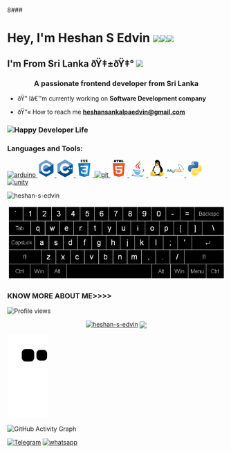 8### <h1>Hey, I'm Heshan S Edvin <img src='https://github.com/Cpt-m12Cpt-m12blob/main/image/Hi.gif' width=20px><img src='https://github.com/Cpt-m12Cpt-m12blob/main/image/Hi.gif' width=20px><img src='https://github.com/Cpt-m12Cpt-m12blob/main/image/Hi.gif' width=20px>

### <h2>I'm From Sri Lanka ðŸ‡±ðŸ‡°  <img src='https://github.com/Cpt-m12Cpt-m12blob/main/image/Earth.gif' width=20px></h2>

<h3 align="center">A passionate frontend developer from Sri Lanka </h3>

 - ðŸ”­ Iâ€™m currently working on **Software Development company**

 - ðŸ“« How to reach me **heshansankalpaedvin@gmail.com**

### <h3> <img src='https://github.com/Cpt-m12Cpt-m12blob/main/image/Developer.gif' width=100px>Happy Developer Life <h3 align="left">Languages and Tools:</h3>
<p align="left"> <a href="https://www.arduino.cc/" target="_blank" rel="noreferrer"> <img src="https://cdn.worldvectorlogo.com/logos/arduino-1.svg" alt="arduino" width="40" height="40"/> </a> <a href="https://www.cprogramming.com/" target="_blank" rel="noreferrer"> <img src="https://raw.githubusercontent.com/devicons/devicon/master/icons/c/c-original.svg" alt="c" width="40" height="40"/> </a> <a href="https://www.w3schools.com/cpp/" target="_blank" rel="noreferrer"> <img src="https://raw.githubusercontent.com/devicons/devicon/master/icons/cplusplus/cplusplus-original.svg" alt="cplusplus" width="40" height="40"/> </a> <a href="https://www.w3schools.com/css/" target="_blank" rel="noreferrer"> <img src="https://raw.githubusercontent.com/devicons/devicon/master/icons/css3/css3-original-wordmark.svg" alt="css3" width="40" height="40"/> </a> <a href="https://git-scm.com/" target="_blank" rel="noreferrer"> <img src="https://www.vectorlogo.zone/logos/git-scm/git-scm-icon.svg" alt="git" width="40" height="40"/> </a> <a href="https://www.w3.org/html/" target="_blank" rel="noreferrer"> <img src="https://raw.githubusercontent.com/devicons/devicon/master/icons/html5/html5-original-wordmark.svg" alt="html5" width="40" height="40"/> </a> <a href="https://www.java.com" target="_blank" rel="noreferrer"> <img src="https://raw.githubusercontent.com/devicons/devicon/master/icons/java/java-original.svg" alt="java" width="40" height="40"/> </a> <a href="https://www.linux.org/" target="_blank" rel="noreferrer"> <img src="https://raw.githubusercontent.com/devicons/devicon/master/icons/linux/linux-original.svg" alt="linux" width="40" height="40"/> </a> <a href="https://www.mysql.com/" target="_blank" rel="noreferrer"> <img src="https://raw.githubusercontent.com/devicons/devicon/master/icons/mysql/mysql-original-wordmark.svg" alt="mysql" width="40" height="40"/> </a> <a href="https://www.python.org" target="_blank" rel="noreferrer"> <img src="https://raw.githubusercontent.com/devicons/devicon/master/icons/python/python-original.svg" alt="python" width="40" height="40"/> </a> <a href="https://unity.com/" target="_blank" rel="noreferrer"> <img src="https://www.vectorlogo.zone/logos/unity3d/unity3d-icon.svg" alt="unity" width="40" height="40"/> </a> </p></h3>

<p align="left"> <img src="https://komarev.com/ghpvc/?username=heshan-s-edvin&label=Profile%20views&color=0e75b6&style=flat" alt="heshan-s-edvin" /> </p>

<p align="center"><img src="image/110318584-81067880-7fc2-11eb-8391-152d308e7f2b.gif" alt="Bt">
</p>

### KNOW MORE ABOUT ME>>>>

![Profile views](https://gpvc.arturio.dev/heshan-s-edvin)  

<p align="center">
<a href="https://github.com/heshan-s-edvin"><img title="heshan-s-edvin" src="https://github-readme-stats.vercel.app/api?username=heshan-s-edvin&show_icons=true&include_all_commits=true&theme=chartreuse-dark&cache_seconds=3200"></a>
<a href="https://github.com/heshan-s-edvin"><img align="center" src="https://github-readme-stats.vercel.app/api/top-langs/?username=heshan-s-edvin&theme=dark&hide_langs_below=1&layout=compact" width="360px"/></a>
</p>
<p align="center">

![Snake animation](https://github.com/rafaballerini/rafaballerini/blob/output/github-contribution-grid-snake.svg)


![GitHub Activity Graph](https://activity-graph.herokuapp.com/graph?username=heshan-s-edvin)

</p>

<p align="center">

<a href="https://t.me/h4ck199"><img title="Telegram" src="https://img.shields.io/badge/Telegram-black?style=for-the-badge&logo=Telegram"></a>
<a href="https://chat.whatsapp.com/FkcQ98SucwgK1TbTfGWzsR"><img title="whatsapp" src="https://img.shields.io/badge/whatsapp-blue?style=for-the-badge&logo=whatsapp"></a></p>

